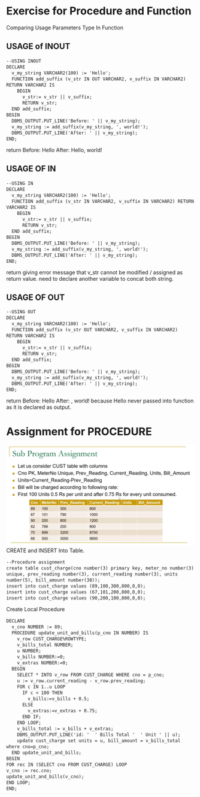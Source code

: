 # Exercise for Procedure and Function
Comparing Usage Parameters Type In Function
## USAGE of INOUT
```
--USING INOUT
DECLARE
  v_my_string VARCHAR2(100) := 'Hello';
  FUNCTION add_suffix (v_str IN OUT VARCHAR2, v_suffix IN VARCHAR2) RETURN VARCHAR2 IS
    BEGIN
      v_str:= v_str || v_suffix;
      RETURN v_str;
  END add_suffix;
BEGIN
  DBMS_OUTPUT.PUT_LINE('Before: ' || v_my_string);
  v_my_string := add_suffix(v_my_string, ', world!');
  DBMS_OUTPUT.PUT_LINE('After: ' || v_my_string);
END;
```
return 
Before: Hello
After: Hello, world!

## USAGE OF IN
```
--USING IN
DECLARE
  v_my_string VARCHAR2(100) := 'Hello';
  FUNCTION add_suffix (v_str IN VARCHAR2, v_suffix IN VARCHAR2) RETURN VARCHAR2 IS
    BEGIN
      v_str:= v_str || v_suffix;
      RETURN v_str;
  END add_suffix;
BEGIN
  DBMS_OUTPUT.PUT_LINE('Before: ' || v_my_string);
  v_my_string := add_suffix(v_my_string, ', world!');
  DBMS_OUTPUT.PUT_LINE('After: ' || v_my_string);
END;
```
return
giving error message that v_str cannot be modified / assigned as return value.
need to declare another variable to concat both string.

## USAGE OF OUT
```
--USING OUT
DECLARE
  v_my_string VARCHAR2(100) := 'Hello';
  FUNCTION add_suffix (v_str OUT VARCHAR2, v_suffix IN VARCHAR2) RETURN VARCHAR2 IS
    BEGIN
      v_str:= v_str || v_suffix;
      RETURN v_str;
  END add_suffix;
BEGIN
  DBMS_OUTPUT.PUT_LINE('Before: ' || v_my_string);
  v_my_string := add_suffix(v_my_string, ', world!');
  DBMS_OUTPUT.PUT_LINE('After: ' || v_my_string);
END;
```
return
Before: Hello
After: , world!
because Hello never passed into function as it is declared as output.

# Assignment for PROCEDURE
![alt text](https://raw.githubusercontent.com/muhk01/plsql_exercise/main/6.%20Procedure%20and%20Function/4f1e5bd4-07b4-4487-9b7d-bf61b2c0953c.png)
CREATE and INSERT Into Table.
```
--Procedure assignment
create table cust_charge(cno number(3) primary key, meter_no number(3) unique, prev_reading number(3), current_reading number(3), units number(5), bill_amount number(38));
insert into cust_charge values (89,100,300,800,0,0);
insert into cust_charge values (67,101,200,800,0,0);
insert into cust_charge values (90,200,100,800,0,0);
```

Create Local Procedure
```
DECLARE
  v_cno NUMBER := 89;
  PROCEDURE update_unit_and_bills(p_cno IN NUMBER) IS
    v_row CUST_CHARGE%ROWTYPE;
    v_bills_total NUMBER;
    u NUMBER;
    v_bills NUMBER:=0;
    v_extras NUMBER:=0;
  BEGIN
    SELECT * INTO v_row FROM CUST_CHARGE WHERE cno = p_cno;
    u := v_row.current_reading - v_row.prev_reading;
    FOR c IN 1..u LOOP
      IF c < 100 THEN 
        v_bills:=v_bills + 0.5;
      ELSE
        v_extras:=v_extras + 0.75;
      END IF;
    END LOOP;
    v_bills_total := v_bills + v_extras;
    DBMS_OUTPUT.PUT_LINE('id: '  ' Bills Total '  ' Unit ' || u);
    update cust_charge set units = u, bill_amount = v_bills_total where cno=p_cno;
  END update_unit_and_bills;
BEGIN
FOR rec IN (SELECT cno FROM CUST_CHARGE) LOOP
v_cno := rec.cno;
update_unit_and_bills(v_cno);
END LOOP;
END;
```
